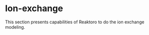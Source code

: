 # Ion-exchange

This section presents capabilities of Reaktoro to do the ion exchange modeling.

```{tableofcontents}
```
